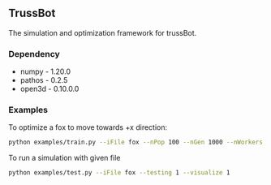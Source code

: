 ## TrussBot
The simulation and optimization framework for trussBot.

### Dependency
- numpy - 1.20.0
- pathos - 0.2.5
- open3d - 0.10.0.0

### Examples
To optimize a fox to move towards +x direction:
```bash
python examples/train.py --iFile fox --nPop 100 --nGen 1000 --nWorkers 8 --numChannels 3 --numActions 4 --targets moveForward
```

To run a simulation with given file
```bash
python examples/test.py --iFile fox --testing 1 --visualize 1
```

